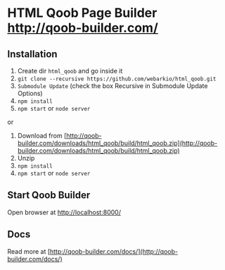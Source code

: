 # HTML Qoob Page Builder <a href="http://qoob-builder.com/">http://qoob-builder.com/</a>

## Installation

1. Create dir `html_qoob` and go inside it
2. `git clone --recursive https://github.com/webarkio/html_qoob.git`
3. `Submodule Update` (check the box Recursive in Submodule Update Options)
4. `npm install`
5. `npm start` or `node server`

or

1. Download from [http://qoob-builder.com/downloads/html_qoob/build/html_qoob.zip](http://qoob-builder.com/downloads/html_qoob/build/html_qoob.zip)
2. Unzip
3. `npm install`
4. `npm start` or `node server`

## Start Qoob Builder

Open browser at [http://localhost:8000/](http://localhost:8000/)

## Docs

Read more at [http://qoob-builder.com/docs/](http://qoob-builder.com/docs/)
